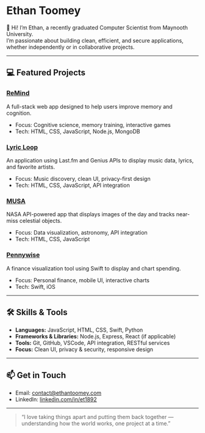 # Ethan Toomey

👋 Hi! I’m Ethan, a recently graduated Computer Scientist from Maynooth University.  
I’m passionate about building clean, efficient, and secure applications, whether independently or in collaborative projects.

---

## 💻 Featured Projects

### [ReMind](projects/remind.html)
A full-stack web app designed to help users improve memory and cognition.  
- Focus: Cognitive science, memory training, interactive games  
- Tech: HTML, CSS, JavaScript, Node.js, MongoDB

### [Lyric Loop](projects/lyricloop.html)
An application using Last.fm and Genius APIs to display music data, lyrics, and favorite artists.  
- Focus: Music discovery, clean UI, privacy-first design  
- Tech: HTML, CSS, JavaScript, API integration

### [MUSA](projects/musa.html)
NASA API-powered app that displays images of the day and tracks near-miss celestial objects.  
- Focus: Data visualization, astronomy, API integration  
- Tech: HTML, CSS, JavaScript

### [Pennywise](projects/pennywise.html)
A finance visualization tool using Swift to display and chart spending.  
- Focus: Personal finance, mobile UI, interactive charts  
- Tech: Swift, iOS

---

## 🛠 Skills & Tools

- **Languages:** JavaScript, HTML, CSS, Swift, Python  
- **Frameworks & Libraries:** Node.js, Express, React (if applicable)  
- **Tools:** Git, GitHub, VSCode, API integration, RESTful services  
- **Focus:** Clean UI, privacy & security, responsive design

---

## 📫 Get in Touch

- Email: [contact@ethantoomey.com](mailto:contact@ethantoomey.com)  
- LinkedIn: [linkedin.com/in/et1892](https://www.linkedin.com/in/et1892)  

---

> “I love taking things apart and putting them back together — understanding how the world works, one project at a time.”
